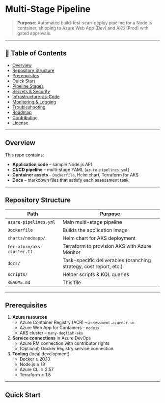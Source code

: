 # Multi-Stage Pipeline

> **Purpose:** Automated build-test-scan-deploy pipeline for a Node.js container, shipping to Azure Web App (Dev) and AKS (Prod) with gated approvals.

---

## 📑 Table of Contents
- [Overview](#overview)
- [Repository Structure](#repository-structure)
- [Prerequisites](#prerequisites)
- [Quick Start](#quick-start)
- [Pipeline Stages](#pipeline-stages)
- [Secrets & Security](#secrets--security)
- [Infrastructure-as-Code](#infrastructure-as-code)
- [Monitoring & Logging](#monitoring--logging)
- [Troubleshooting](#troubleshooting)
- [Roadmap](#roadmap)
- [Contributing](#contributing)
- [License](#license)

---

## Overview
This repo contains:
* **Application code** – sample Node.js API  
* **CI/CD pipeline** – multi-stage YAML (`azure-pipelines.yml`)  
* **Container assets** – `Dockerfile`, Helm chart, Terraform for AKS  
* **Docs** – markdown files that satisfy each assessment task

---

## Repository Structure

| Path | Purpose |
|------|---------|
| `azure-pipelines.yml` | Main multi-stage pipeline |
| `Dockerfile` | Builds the application image |
| `charts/nodeapp/` | Helm chart for AKS deployment |
| `terraform/aks-cluster.tf` | Terraform to provision AKS with Azure Monitor |
| `docs/` | Task-specific deliverables (branching strategy, cost report, etc.) |
| `scripts/` | Helper scripts & KQL queries |
| `README.md` | This file |

---

## Prerequisites
1. **Azure resources**  
   * Azure Container Registry (ACR) – `assessment.azurecr.io`  
   * Azure Web App for Containers – `nodejs`  
   * AKS cluster – `many-dogfish-aks`
2. **Service connections** in Azure DevOps  
   * Azure RM connection with contributor rights  
   * (Optional) Docker Registry service connection
3. **Tooling** (local development)  
   * Docker ≥ 20.10  
   * Node.js ≥ 18  
   * Azure CLI ≥ 2.57  
   * Terraform ≥ 1.8

---

## Quick Start
